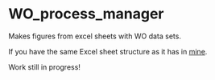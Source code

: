 <h1>WO_process_manager</h1>
<p>Makes figures from excel sheets with WO data sets.</p>
<p>If you have the same Excel sheet structure as it has in <a href="https://docs.google.com/spreadsheets/d/1b0plqR5RodygHOkzW2pEYDcle3SSPAS-0mcqIkvEljg/edit?usp=sharing">mine</a>.</p>
<p>Work still in progress!</p>
